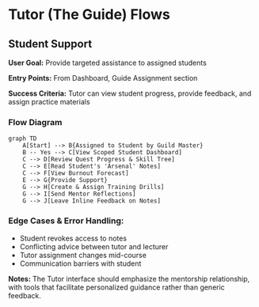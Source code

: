 # Tutor (The Guide) Flows

## Student Support

**User Goal:** Provide targeted assistance to assigned students

**Entry Points:** From Dashboard, Guide Assignment section

**Success Criteria:** Tutor can view student progress, provide feedback, and assign practice materials

### Flow Diagram

```mermaid
graph TD
    A[Start] --> B{Assigned to Student by Guild Master}
    B -- Yes --> C[View Scoped Student Dashboard]
    C --> D[Review Quest Progress & Skill Tree]
    C --> E[Read Student's 'Arsenal' Notes]
    C --> F[View Burnout Forecast]
    E --> G{Provide Support}
    G --> H[Create & Assign Training Drills]
    G --> I[Send Mentor Reflections]
    G --> J[Leave Inline Feedback on Notes]
```

### Edge Cases & Error Handling:
- Student revokes access to notes
- Conflicting advice between tutor and lecturer
- Tutor assignment changes mid-course
- Communication barriers with student

**Notes:** The Tutor interface should emphasize the mentorship relationship, with tools that facilitate personalized guidance rather than generic feedback.